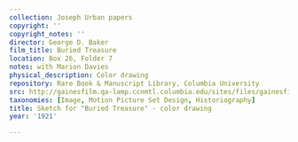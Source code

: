 ```yaml
---
collection: Joseph Urban papers
copyright: ''
copyright_notes: ''
director: George D. Baker
film_title: Buried Treasure
location: Box 26, Folder 7
notes: with Marion Davies
physical_description: Color drawing
repository: Rare Book & Manuscript Library, Columbia University
src: http://gainesfilm.qa-lamp.ccnmtl.columbia.edu/sites/files/gainesfilm/images/1000102070.jpg
taxonomies: [Image, Motion Picture Set Design, Historiography]
title: Sketch for "Buried Treasure" - color drawing
year: '1921'

---
```

